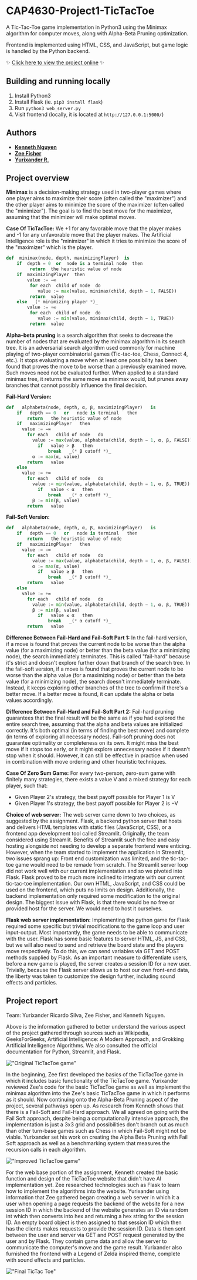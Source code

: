 # CAP4630-Project1-TicTacToe

A Tic-Tac-Toe game implementation in Python3 using the Minimax algorithm for computer moves, along with Alpha-Beta Pruning optimization.

Frontend is implemented using HTML, CSS, and JavaScript, but game logic is handled by the Python backend.

✨ [Click here to view the project online](http://76.110.177.175) ✨

## Building and running locally

1. Install Python3
2. Install Flask (ie. `pip3 install flask`)
3. Run `python3 web_server.py`
4. Visit frontend (locally, it is located at `http://127.0.0.1:5000/`)

## Authors

* **[Kenneth Nguyen](https://github.com/KennNguyen/)**
* **[Zee Fisher](https://github.com/zmfisher01)**
* **[Yurixander R.](https://github.com/yurixander)**

## Project overview

$\textbf{Minimax}$ is a decision-making strategy used in two-player games where one player aims to maximize their score (often called the "maximizer") and the other player aims to minimize the score of the maximizer (often called the "minimizer"). The goal is to find the best move for the maximizer, assuming that the minimizer will make optimal moves.

$\textbf{Case Of TicTacToe:}$ We +1 for any favorable move that the player makes and -1 for any unfavorable move that the player makes. The Artificial Intelligence role is the "minimizer" in which it tries to minimize the score of the "maximizer" which is the player.

```py
def  minimax(node, depth, maximizingPlayer)  is
    if  depth = 0  or  node is a terminal node  then
         return  the heuristic value of node
    if  maximizingPlayer  then
        value := −∞
         for each  child of node  do
            value := max(value, minimax(child, depth − 1, FALSE))
         return  value
    else  _(* minimizing player *)_
        value := +∞
         for each  child of node  do
            value := min(value, minimax(child, depth − 1, TRUE))
         return  value
```

$\textbf{Alpha–beta pruning}$ is a search algorithm that seeks to decrease the number of nodes that are evaluated by the minimax algorithm in its search tree. It is an adversarial search algorithm used commonly for machine playing of two-player combinatorial games (Tic-tac-toe, Chess, Connect 4, etc.). It stops evaluating a move when at least one possibility has been found that proves the move to be worse than a previously examined move. Such moves need not be evaluated further. When applied to a standard minimax tree, it returns the same move as minimax would, but prunes away branches that cannot possibly influence the final decision.

$\textbf{Fail-Hard Version:}$

```py
def   alphabeta(node, depth, α, β, maximizingPlayer)   is
    if   depth == 0   or   node is terminal   then
        return   the heuristic value of node
    if   maximizingPlayer   then
      value := −∞
        for each   child of node   do
          value := max(value, alphabeta(child, depth − 1, α, β, FALSE))
            if   value > β   then
                break   _(* β cutoff *)_
          α := max(α, value)
        return   value
    else
      value := +∞
        for each   child of node   do
          value := min(value, alphabeta(child, depth − 1, α, β, TRUE))
            if   value < α   then
                break   _(* α cutoff *)_
          β := min(β, value)
        return   value
```

$\textbf{Fail-Soft Version:}$

```py
def   alphabeta(node, depth, α, β, maximizingPlayer)   is
    if   depth == 0   or   node is terminal   then
        return   the heuristic value of node
    if   maximizingPlayer   then
      value := −∞
        for each   child of node   do
          value := max(value, alphabeta(child, depth − 1, α, β, FALSE))
          α := max(α, value)
            if   value ≥ β   then
                break   _(* β cutoff *)_
        return   value
    else
      value := +∞
        for each   child of node   do
          value := min(value, alphabeta(child, depth − 1, α, β, TRUE))
          β := min(β, value)
            if   value ≤ α   then
                break   _(* α cutoff *)_
        return   value
```

$\textbf{Difference Between Fail-Hard and Fail-Soft Part 1:}$ In the fail-hard version, if a move is found that proves the current node to be worse than the alpha value (for a maximizing node) or better than the beta value (for a minimizing node), the search immediately terminates. This is called "fail-hard" because it's strict and doesn't explore further down that branch of the search tree. In the fail-soft version, if a move is found that proves the current node to be worse than the alpha value (for a maximizing node) or better than the beta value (for a minimizing node), the search doesn't immediately terminate. Instead, it keeps exploring other branches of the tree to confirm if there's a better move. If a better move is found, it can update the alpha or beta values accordingly.

$\textbf{Difference Between Fail-Hard and Fail-Soft Part 2:}$ Fail-hard pruning guarantees that the final result will be the same as if you had explored the entire search tree, assuming that the alpha and beta values are initialized correctly. It's both optimal (in terms of finding the best move) and complete (in terms of exploring all necessary nodes). Fail-soft pruning does not guarantee optimality or completeness on its own. It might miss the best move if it stops too early, or it might explore unnecessary nodes if it doesn't stop when it should. However, it can still be effective in practice when used in combination with move ordering and other heuristic techniques.

$\textbf{Case Of Zero Sum Game:}$ For every two-person, zero-sum game with finitely many strategies, there exists a value V and a mixed strategy for each player, such that:

* Given Player 2's strategy, the best payoff possible for Player 1 is V
* Given Player 1's strategy, the best payoff possible for Player 2 is −V

$\textbf{Choice of web server:}$ The web server came down to two choices, as suggested by the assignment. Flask, a backend python server that hosts and delivers HTML templates with static files (JavaScript, CSS), or a frontend app development tool called Streamlit. Originally, the team considered using Streamlit. Benefits of Streamlit such the free and easy hosting alongside not needing to develop a separate frontend were enticing. However, when the team started to implement the application in Streamlit, two issues sprang up: Front end customization was limited, and the tic-tac-toe game would need to be remade from scratch. The Streamlit server loop did not work well with our current implementation and so we pivoted into Flask. Flask proved to be much more inclined to integrate with our current tic-tac-toe implementation. Our own HTML, JavaScript, and CSS could be used on the frontend, which puts no limits on design. Additionally, the backend implementation only required some modification to the original design. The biggest issue with Flask, is that there would be no free or provided host for the server. We would need to host it ourselves.

$\textbf{Flask web server implementation:}$ Implementing the python game for Flask required some specific but trivial modifications to the game loop and user input-output. Most importantly, the game needs to be able to communicate with the user. Flask has some basic features to server HTML, JS, and CSS, but we will also need to send and retrieve the board state and the players move respectively. To do this, we can send variables via GET and POST methods supplied by Flask. As an important measure to differentiate users, before a new game is played, the server creates a session ID for a new user. Trivially, because the Flask server allows us to host our own front-end data, the liberty was taken to customize the design further, including sound effects and particles.

## Project report

Team: Yurixander Ricardo Silva, Zee Fisher, and Kenneth Nguyen.

Above is the information gathered to better understand the various aspect of the project gathered through sources such as Wikipedia, GeeksForGeeks, Artificial Intelligence: A Modern Approach, and Grokking Artificial Intelligence Algorithms. We also consulted the official documentation for Python, Streamlit, and Flask.

!["Original TicTacToe game"](https://raw.githubusercontent.com/KennNguyen/CAP4630-Project1-TicTacToe/web-extra-credit/screenshots/tic1.png)

In the beginning, Zee first developed the basics of the TicTacToe game in which it includes basic functionality of the TicTacToe game. Yurixander reviewed Zee's code for the basic TicTacToe game as well as implement the minimax algorithm into the Zee's basic TicTacToe game in which it performs as it should. Now continuing onto the Alpha-Beta Pruning aspect of the project, several pathways open up. As research from Kenneth shows that there is a Fail-Soft and Fail-Hard approach. We all agreed on going with the Fail Soft approach, despite being a computationally intensive approach, the implementation is just a 3x3 grid and possibilities don't branch out as much than other turn-base games such as Chess in which Fail-Soft might not be viable. Yurixander set his work on creating the Alpha Beta Pruning with Fail Soft approach as well as a benchmarking system that measures the recursion calls in each algorithm.

!["Improved TicTacToe game"](https://raw.githubusercontent.com/KennNguyen/CAP4630-Project1-TicTacToe/web-extra-credit/screenshots/tic2.png)

For the web base portion of the assignment, Kenneth created the basic function and design of the TicTacToe website that didn't have AI implementation yet. Zee researched technologies such as Flask to learn how to implement the algorithms into the website. Yurixander using information that Zee gathered began creating a web server in which it a user when opening a page requests the backend of the website for a new session ID in which the backend of the website generates an ID via random int which then converts into hex and returning a hex string for the session ID. An empty board object is then assigned to that session ID which then has the clients makes requests to provide the session ID. Data is then sent between the user and server via GET and POST request generated by the user and by Flask. They contain game data and allow the server to communicate the computer's move and the game result. Yurixander also furnished the frontend with a Legend of Zelda inspired theme, complete with sound effects and particles.

!["Final TicTac Toe"](https://raw.githubusercontent.com/KennNguyen/CAP4630-Project1-TicTacToe/web-extra-credit/screenshots/tic3.png)
